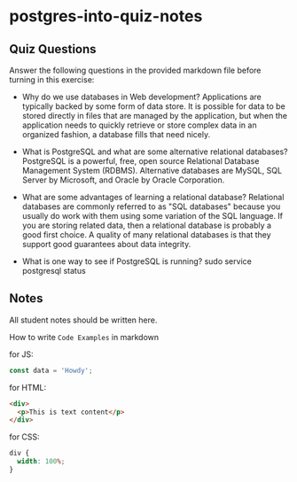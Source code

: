 # postgres-into-quiz-notes

## Quiz Questions

Answer the following questions in the provided markdown file before turning in this exercise:

- Why do we use databases in Web development?
  Applications are typically backed by some form of data store. It is possible for data to be stored directly in files that are managed by the application, but when the application needs to quickly retrieve or store complex data in an organized fashion, a database fills that need nicely.

- What is PostgreSQL and what are some alternative relational databases?
  PostgreSQL is a powerful, free, open source Relational Database Management System (RDBMS). Alternative databases are MySQL, SQL Server by Microsoft, and Oracle by Oracle Corporation.

- What are some advantages of learning a relational database?
  Relational databases are commonly referred to as "SQL databases" because you usually do work with them using some variation of the SQL language. If you are storing related data, then a relational database is probably a good first choice. A quality of many relational databases is that they support good guarantees about data integrity.

- What is one way to see if PostgreSQL is running?
  sudo service postgresql status

## Notes

All student notes should be written here.

How to write `Code Examples` in markdown

for JS:

```javascript
const data = 'Howdy';
```

for HTML:

```html
<div>
  <p>This is text content</p>
</div>
```

for CSS:

```css
div {
  width: 100%;
}
```
